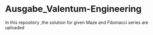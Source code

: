 # Ausgabe_Valentum-Engineering
In this repository ,the solution for given Maze and Fibonacci series are uploaded
